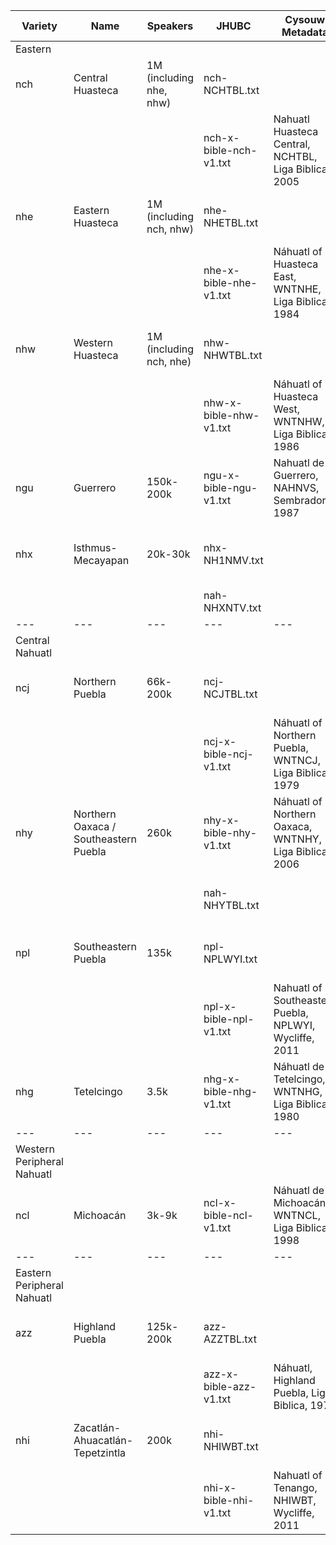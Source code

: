 
| Variety | Name | Speakers | JHUBC | Cysouw Metadata |  |
|---|---|---|---|---|---|
| Eastern |  |  |  |  |  |
| nch | Central Huasteca | 1M (including nhe, nhw) | nch-NCHTBL.txt |  | probable duplicate, not added |
|  |  |  | nch-x-bible-nch-v1.txt | Nahuatl Huasteca Central, NCHTBL, Liga Biblica, 2005 |  |
| nhe | Eastern Huasteca | 1M (including nch, nhw) | nhe-NHETBL.txt |  | probable duplicate, not added |
|  |  |  | nhe-x-bible-nhe-v1.txt | Náhuatl of Huasteca East, WNTNHE, Liga Biblica, 1984 |  |
| nhw | Western Huasteca | 1M (including nch, nhe) | nhw-NHWTBL.txt |  | probable duplicate, not added |
|  |  |  | nhw-x-bible-nhw-v1.txt | Náhuatl of Huasteca West, WNTNHW, Liga Biblica, 1986 |  |
| ngu | Guerrero | 150k-200k | ngu-x-bible-ngu-v1.txt | Nahuatl de Guerrero, NAHNVS, Sembrador, 1987 |  |
| nhx | Isthmus-Mecayapan | 20k-30k | nhx-NH1NMV.txt |  | very similar to NHXNTV, not added |
|  |  |  | nah-NHXNTV.txt |  |  |
|---|---|---|---|---|---|
| Central Nahuatl |  |  |  |  |  |
| ncj | Northern Puebla | 66k-200k | ncj-NCJTBL.txt |  | probable duplicate, not added |
|  |  |  | ncj-x-bible-ncj-v1.txt | Náhuatl of Northern Puebla, WNTNCJ, Liga Biblica, 1979 |  |
| nhy | Northern Oaxaca / Southeastern Puebla | 260k | nhy-x-bible-nhy-v1.txt | Náhuatl of Northern Oaxaca, WNTNHY, Liga Biblica, 2006 |  |
|  |  |  | nah-NHYTBL.txt |  | probable duplicate, not added |
| npl | Southeastern Puebla | 135k | npl-NPLWYI.txt |  | probable duplicate, not added |
|  |  |  | npl-x-bible-npl-v1.txt | Nahuatl of Southeastern Puebla, NPLWYI, Wycliffe, 2011 |  |
| nhg | Tetelcingo | 3.5k | nhg-x-bible-nhg-v1.txt | Náhuatl de Tetelcingo, WNTNHG, Liga Biblica, 1980 | minor variety, not added |
|---|---|---|---|---|---|
| Western Peripheral Nahuatl |  |  |  |  |  |
| ncl | Michoacán | 3k-9k | ncl-x-bible-ncl-v1.txt | Náhuatl de Michoacán, WNTNCL, Liga Biblica, 1998 | minor variety, not added |
|---|---|---|---|---|---|
| Eastern Peripheral Nahuatl |  |  |  |  |  |
| azz | Highland Puebla | 125k-200k | azz-AZZTBL.txt |  | probable duplicate, not added |
|  |  |  | azz-x-bible-azz-v1.txt | Náhuatl, Highland Puebla, Liga Biblica, 1979 |  |
| nhi | Zacatlán-Ahuacatlán-Tepetzintla | 200k | nhi-NHIWBT.txt |  | probable duplicate, not added |
|  |  |  | nhi-x-bible-nhi-v1.txt | Nahuatl of Tenango, NHIWBT, Wycliffe, 2011 |  |
